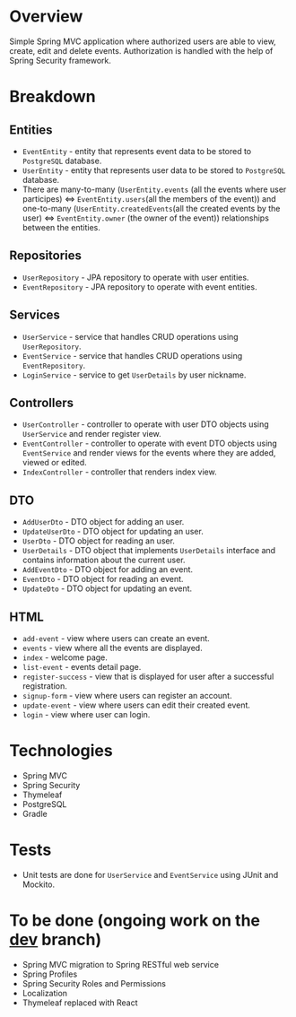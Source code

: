 # Overview

Simple Spring MVC application where authorized users are able to view, create, edit and delete events. Authorization is handled with the help of Spring Security framework.

# Breakdown

## Entities
- `EventEntity` - entity that represents event data to be stored to `PostgreSQL` database.
- `UserEntity` - entity that represents user data to be stored to `PostgreSQL` database.
- There are many-to-many (`UserEntity.events` (all the events where user participes) <=> `EventEntity.users`(all the members of the event)) and one-to-many (`UserEntity.createdEvents`(all the created events by the user) <=> `EventEntity.owner` (the owner of the event)) relationships between the entities.

## Repositories
- `UserRepository` - JPA repository to operate with user entities.
- `EventRepository` - JPA repository to operate with event entities.

## Services
- `UserService` - service that handles CRUD operations using `UserRepository`.
- `EventService` - service that handles CRUD operations using `EventRepository`.
- `LoginService` - service to get `UserDetails` by user nickname.

## Controllers
- `UserController` - controller to operate with user DTO objects using `UserService` and render register view. 
- `EventController` - controller to operate with event DTO objects using `EventService` and render views for the events where they are added, viewed or edited. 
- `IndexController` - controller that renders index view.

## DTO
- `AddUserDto` - DTO object for adding an user.
- `UpdateUserDto` - DTO object for updating an user.
- `UserDto` - DTO object for reading an user.
- `UserDetails` - DTO object that implements `UserDetails` interface and contains information about the current user.
- `AddEventDto` - DTO object for adding an event.
- `EventDto` - DTO object for reading an event.
- `UpdateDto` - DTO object for updating an event.

## HTML
- `add-event` - view where users can create an event.
- `events` - view where all the events are displayed.
- `index` - welcome page.
- `list-event` - events detail page.
- `register-success` - view that is displayed for user after a successful registration.
- `signup-form` - view where users can register an account.
- `update-event` - view where users can edit their created event.
- `login` - view where user can login.

# Technologies

- Spring MVC
- Spring Security
- Thymeleaf
- PostgreSQL
- Gradle

# Tests

- Unit tests are done for `UserService` and `EventService` using JUnit and Mockito.

# To be done (ongoing work on the [dev](https://github.com/kristupasjovaisa/Events/tree/dev) branch)

- Spring MVC migration to Spring RESTful web service
- Spring Profiles
- Spring Security Roles and Permissions
- Localization
- Thymeleaf replaced with React
